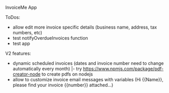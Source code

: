 InvoiceMe App


ToDos:
- allow edit more invoice specific details (business name, address, tax numbers, etc)
- test notifyOverdueInvoices function
- test app


V2 features:
- dynamic scheduled invoices (dates and invoice number need to change automatically every month)
 |- try https://www.npmjs.com/package/pdf-creator-node to create pdfs on nodejs
- allow to customize invoice email messages with variables (Hi {{Name}}, please find your invoice {{number}} attached...)